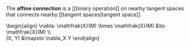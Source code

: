 The **affine connection** is a [[binary operation]] on nearby tangent spaces that connects nearby [[tangent spaces|tangent space]].

\begin{align}
\nabla: \mathfrak{X}(M) \times \mathfrak{X}(M) &\to \mathfrak{X}(M) \\\\\
(X, Y) &\mapsto \nabla_X Y
\end{align}